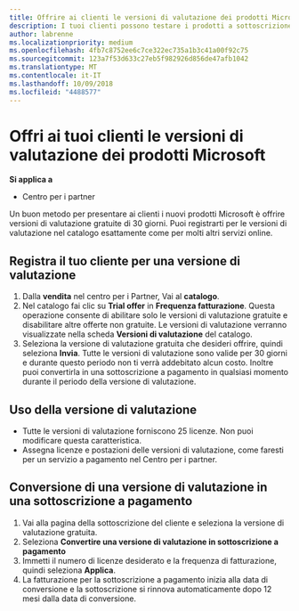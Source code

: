 ```yaml
---
title: Offrire ai clienti le versioni di valutazione dei prodotti Microsoft | Centro per i partner
description: I tuoi clienti possono testare i prodotti a sottoscrizione Microsoft per 30 giorni.
author: labrenne
ms.localizationpriority: medium
ms.openlocfilehash: 4fb7c8752ee6c7ce322ec735a1b3c41a00f92c75
ms.sourcegitcommit: 123a7f53d633c27eb5f982926d856de47afb1042
ms.translationtype: MT
ms.contentlocale: it-IT
ms.lasthandoff: 10/09/2018
ms.locfileid: "4488577"
---
```

# <a name="offer-your-customers-trials-of-microsoft-products"></a>Offri ai tuoi clienti le versioni di valutazione dei prodotti Microsoft

**Si applica a**

-  Centro per i partner

Un buon metodo per presentare ai clienti i nuovi prodotti Microsoft è offrire versioni di valutazione gratuite di 30 giorni. Puoi registrarti per le versioni di valutazione nel catalogo esattamente come per molti altri servizi online.  

## <a name="sign-your-customer-up-for-a-trial"></a>Registra il tuo cliente per una versione di valutazione

1.  Dalla **vendita** nel centro per i Partner, Vai al **catalogo**. 
2.  Nel catalogo fai clic su **Trial offer** in **Frequenza fatturazione**. Questa operazione consente di abilitare solo le versioni di valutazione gratuite e disabilitare altre offerte non gratuite. Le versioni di valutazione verranno visualizzate nella scheda **Versioni di valutazione** del catalogo.
3.  Seleziona la versione di valutazione gratuita che desideri offrire, quindi seleziona **Invia**. Tutte le versioni di valutazione sono valide per 30 giorni e durante questo periodo non ti verrà addebitato alcun costo. Inoltre puoi convertirla in una sottoscrizione a pagamento in qualsiasi momento durante il periodo della versione di valutazione.

## <a name="using-the-trial"></a>Uso della versione di valutazione

- Tutte le versioni di valutazione forniscono 25 licenze. Non puoi modificare questa caratteristica.
- Assegna licenze e postazioni delle versioni di valutazione, come faresti per un servizio a pagamento nel Centro per i partner.

## <a name="converting-a-trial-to-a-paid-subscription"></a>Conversione di una versione di valutazione in una sottoscrizione a pagamento

1.  Vai alla pagina della sottoscrizione del cliente e seleziona la versione di valutazione gratuita.
2.  Seleziona **Convertire una versione di valutazione in sottoscrizione a pagamento**
3.  Immetti il numero di licenze desiderato e la frequenza di fatturazione, quindi seleziona **Applica**.
4.  La fatturazione per la sottoscrizione a pagamento inizia alla data di conversione e la sottoscrizione si rinnova automaticamente dopo 12 mesi dalla data di conversione. 

